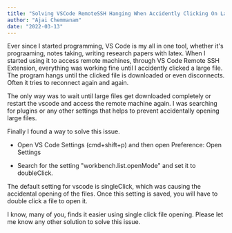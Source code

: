 ```yaml
---
title: "Solving VSCode RemoteSSH Hanging When Accidently Clicking On Large Files"
author: "Ajai Chemmanam"
date: "2022-03-13"
---
```


Ever since I started programming, VS Code is my all in one tool, whether it's prograaming, notes taking, writing research papers with latex.
When I started using it to access remote machines, through VS Code Remote SSH Extension, everything was working fine until I accidently clicked a large file.
The program hangs until the clicked file is downloaded or even disconnects.
Often it tries to reconnect again and again.

The only way was to wait until large files get downloaded completely or restart the vscode and access the remote machine again. I was searching for plugins or any other settings that helps to prevent accidentally opening large files.

Finally I found a way to solve this issue.

- Open VS Code Settings (cmd+shift+p) and then open Preference: Open Settings

- Search for the setting "workbench.list.openMode" and set it to doubleClick.

The default setting for vscode is singleClick, which was causing the accidental opening of the files. Once this setting is saved, you will have to double click a file to open it.

I know, many of you, finds it easier using single click file opening. Please let me know any other solution to solve this issue.
